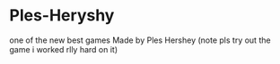 # Ples-Heryshy
one of the new best games Made by Ples Hershey (note pls try out the game i worked rlly hard on it)
